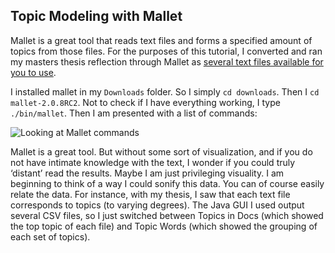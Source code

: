 <h2 id="topic-modeling-with-mallet">Topic Modeling with Mallet</h2>
<p>Mallet is a great tool that reads text files and forms a specified amount of topics from those files. For the purposes of this tutorial, I converted and ran my masters thesis reflection through Mallet as <a href="https://github.com/rblades/Dev-Env/tree/master/HIST5702/Mallet-Tutorial-Assets">several text files available for you to use</a>.</p>
<p>I installed mallet in my <code>Downloads</code> folder. So I simply <code>cd downloads</code>. Then I <code>cd mallet-2.0.8RC2</code>. Not to check if I have everything working, I type <code>./bin/mallet</code>. Then I am presented with a list of commands:</p>
<p><img src="https://i.imgur.com/OiYkbmz.png" alt="Looking at Mallet commands"></p>
<p>Mallet is a great tool. But without some sort of visualization, and if you do not have intimate knowledge with the text, I wonder if you could truly ‘distant’ read the results. Maybe I am just privileging visuality. I am beginning to think of a way I could sonify this data. You can of course easily relate the data. For instance, with my thesis, I saw that each text file corresponds to topics (to varying degrees). The Java GUI I used output several CSV files, so I just switched between Topics in Docs (which showed the top topic of each file) and Topic Words (which showed the grouping of each set of topics).</p>
